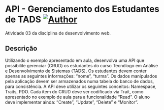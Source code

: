 
# API - Gerenciamento dos Estudantes de TADS [![Author](https://img.shields.io/badge/author-anapaullamb-7225d0?style=flat-square)](https://github.com/anapaullamb)
Atividade 03 da disciplina de desenvolvimento web.
## Descrição
  Utilizando o exemplo apresentado em aula, desenvolva uma API que possibilite gerenciar (CRUD) os estudantes do curso Tecnólogo em Análise e Desenvolvimento de Sistemas (TADS). Os estudantes devem conter apenas as seguintes informações: “nome”, “turma”. Os dados manipulados pela aplicação devem ser armazenados numa tabela do banco de dados, para consistência. A API deve utilizar os seguintes conceitos: Namespace, Traits, PDO. Cada item do CRUD deve ser codificado via Trait, como apresentado no exemplo de aula para a funcionalidade “Read”. O aluno deve implementar ainda: “Create”, “Update”, “Delete” e “Monitor”.

